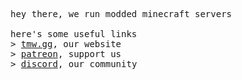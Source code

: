 <p float="left">
    <samp>
      <br>
      hey there, we run modded minecraft servers
      <br>
      <br>
      here's some useful links
      <br>
      > <a href="https://tmw.gg">tmw.gg</a>, our website
      <br>
      > <a href="https://patreon.com/TeamTMW">patreon</a>, support us
      <br>
      > <a href="https://discord.gg/ModdedWarehouse">discord</a>, our community
      <br>
      <br>
      </samp>
</p>
